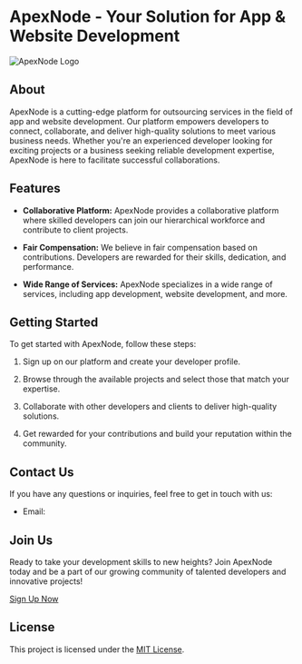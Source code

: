 # ApexNode - Your Solution for App & Website Development

![ApexNode Logo](logo.png)

## About

ApexNode is a cutting-edge platform for outsourcing services in the field of app and website development. Our platform
empowers developers to connect, collaborate, and deliver high-quality solutions to meet various business needs. Whether
you're an experienced developer looking for exciting projects or a business seeking reliable development expertise,
ApexNode is here to facilitate successful collaborations.

## Features

- **Collaborative Platform:** ApexNode provides a collaborative platform where skilled developers can join our
  hierarchical workforce and contribute to client projects.

- **Fair Compensation:** We believe in fair compensation based on contributions. Developers are rewarded for their
  skills, dedication, and performance.

- **Wide Range of Services:** ApexNode specializes in a wide range of services, including app development, website
  development, and more.

## Getting Started

To get started with ApexNode, follow these steps:

1. Sign up on our platform and create your developer profile.

2. Browse through the available projects and select those that match your expertise.

3. Collaborate with other developers and clients to deliver high-quality solutions.

4. Get rewarded for your contributions and build your reputation within the community.

## Contact Us

If you have any questions or inquiries, feel free to get in touch with us:

- Email:

## Join Us

Ready to take your development skills to new heights? Join ApexNode today and be a part of our growing community of
talented developers and innovative projects!

[Sign Up Now](https://bb0lt.github.io/ApexNode)

## License

This project is licensed under the [MIT License](link-to-license-file).
